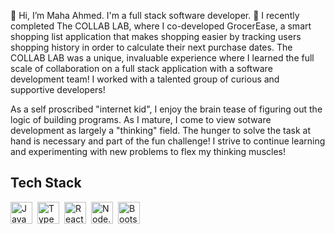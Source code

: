 👋 Hi, I’m Maha Ahmed. I'm a full stack software developer. 🌱  I recently completed The COLLAB LAB, where I co-developed GrocerEase, a smart shopping list application that makes shopping easier by tracking users shopping history in order to calculate their next purchase dates. The COLLAB LAB was a unique, invaluable experience where I learned the full scale of collaboration on a full stack application with a software development team! I worked with a talented group of curious and supportive developers!

As a self proscribed "internet kid", I enjoy the brain tease of figuring out the logic of building programs. As I mature, I come to view sotware development as largely a "thinking" field. The hunger to solve the task at hand is necessary and part of the fun challenge! I strive to continue learning and experimenting with new problems to flex my thinking muscles! 

<h2>Tech Stack</h2>

<div> 
  <img alt="JavaScript" align="left" width="35px" style="padding-right:5px;" src="https://cdn.jsdelivr.net/gh/devicons/devicon/icons/javascript/javascript-original.svg" />
  <img alt="TypeScript" align="left" width="35px" style="padding-right:5px;" src="https://cdn.jsdelivr.net/gh/devicons/devicon/icons/typescript/typescript-original.svg" />
  <img alt="React" align="left" width="35px" style="padding-right:5px;" src="https://cdn.jsdelivr.net/gh/devicons/devicon/icons/react/react-original.svg" />
  <img alt="Node.js" align="left" width="35px" style="padding-right:5px;" src="https://cdn.jsdelivr.net/gh/devicons/devicon/icons/nodejs/nodejs-original.svg" />
  <img alt="Bootstrap" align="left" width="35px" style="padding-right:5px;" src="https://cdn.jsdelivr.net/gh/devicons/devicon/icons/bootstrap/bootstrap-plain.svg" />
  
</div>
